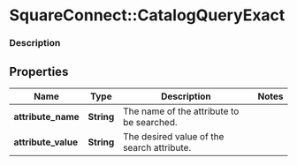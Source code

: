 # SquareConnect::CatalogQueryExact

### Description



## Properties
Name | Type | Description | Notes
------------ | ------------- | ------------- | -------------
**attribute_name** | **String** | The name of the attribute to be searched. | 
**attribute_value** | **String** | The desired value of the search attribute. | 


